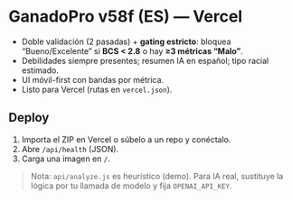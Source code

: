 # GanadoPro v58f (ES) — Vercel
- Doble validación (2 pasadas) + **gating estricto**: bloquea “Bueno/Excelente” si **BCS < 2.8** o hay **≥3 métricas “Malo”**.
- Debilidades siempre presentes; resumen IA en español; tipo racial estimado.
- UI móvil-first con bandas por métrica.
- Listo para Vercel (rutas en `vercel.json`).

## Deploy
1) Importa el ZIP en Vercel o súbelo a un repo y conéctalo.
2) Abre `/api/health` (JSON).
3) Carga una imagen en `/`.

> Nota: `api/analyze.js` es heurístico (demo). Para IA real, sustituye la lógica por tu llamada de modelo y fija `OPENAI_API_KEY`.
